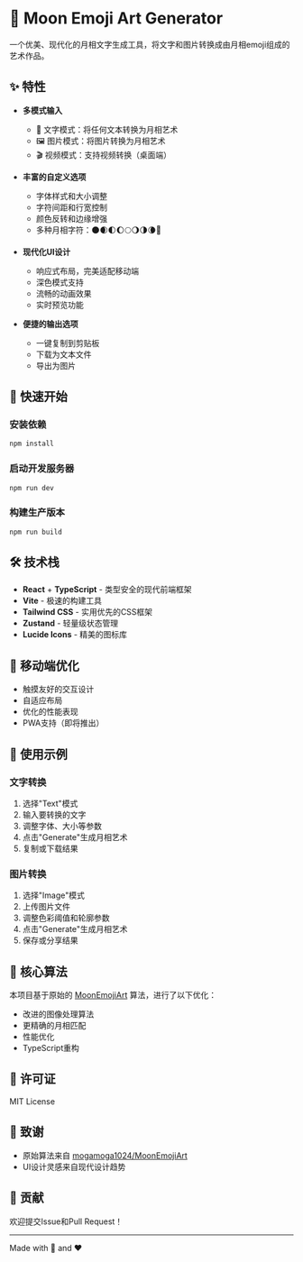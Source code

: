 # 🌙 Moon Emoji Art Generator

一个优美、现代化的月相文字生成工具，将文字和图片转换成由月相emoji组成的艺术作品。

## ✨ 特性

- **多模式输入**
  - 📝 文字模式：将任何文本转换为月相艺术
  - 🖼️ 图片模式：将图片转换为月相艺术
  - 🎬 视频模式：支持视频转换（桌面端）

- **丰富的自定义选项**
  - 字体样式和大小调整
  - 字符间距和行宽控制
  - 颜色反转和边缘增强
  - 多种月相字符：🌑🌒🌓🌔🌕🌖🌗🌘🌙

- **现代化UI设计**
  - 响应式布局，完美适配移动端
  - 深色模式支持
  - 流畅的动画效果
  - 实时预览功能

- **便捷的输出选项**
  - 一键复制到剪贴板
  - 下载为文本文件
  - 导出为图片

## 🚀 快速开始

### 安装依赖

```bash
npm install
```

### 启动开发服务器

```bash
npm run dev
```

### 构建生产版本

```bash
npm run build
```

## 🛠️ 技术栈

- **React** + **TypeScript** - 类型安全的现代前端框架
- **Vite** - 极速的构建工具
- **Tailwind CSS** - 实用优先的CSS框架
- **Zustand** - 轻量级状态管理
- **Lucide Icons** - 精美的图标库

## 📱 移动端优化

- 触摸友好的交互设计
- 自适应布局
- 优化的性能表现
- PWA支持（即将推出）

## 🎨 使用示例

### 文字转换
1. 选择"Text"模式
2. 输入要转换的文字
3. 调整字体、大小等参数
4. 点击"Generate"生成月相艺术
5. 复制或下载结果

### 图片转换
1. 选择"Image"模式
2. 上传图片文件
3. 调整色彩阈值和轮廓参数
4. 点击"Generate"生成月相艺术
5. 保存或分享结果

## 🔧 核心算法

本项目基于原始的 [MoonEmojiArt](https://github.com/mogamoga1024/MoonEmojiArt) 算法，进行了以下优化：

- 改进的图像处理算法
- 更精确的月相匹配
- 性能优化
- TypeScript重构

## 📄 许可证

MIT License

## 🙏 致谢

- 原始算法来自 [mogamoga1024/MoonEmojiArt](https://github.com/mogamoga1024/MoonEmojiArt)
- UI设计灵感来自现代设计趋势

## 🤝 贡献

欢迎提交Issue和Pull Request！

---

Made with 🌙 and ❤️
